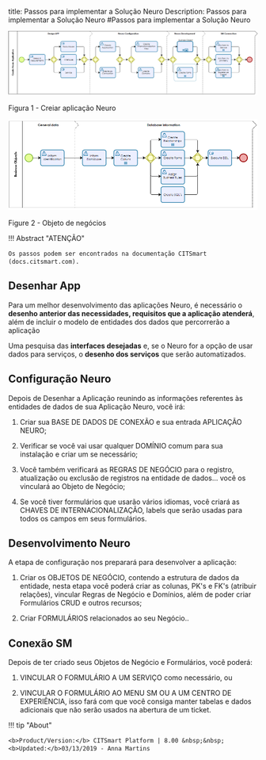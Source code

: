 title: Passos para implementar a Solução Neuro
Description: Passos para implementar a Solução Neuro
#Passos para implementar a Solução Neuro


![create neuro app](images/neuro-1.png)

Figura 1 - Creiar aplicação Neuro


![business](images/neuro-2.png)

Figure 2 - Objeto de negócios


!!! Abstract "ATENÇÃO"

    Os passos podem ser encontrados na documentação CITSmart (docs.citsmart.com).

## Desenhar App


Para um melhor desenvolvimento das aplicações Neuro, é necessário o **desenho anterior das necessidades, requisitos que a aplicação atenderá**, além de incluir o modelo de entidades dos dados que percorrerão a aplicação

Uma pesquisa das **interfaces desejadas** e, se o Neuro for a opção de usar dados para serviços, o **desenho dos serviços** que serão automatizados.

## Configuração Neuro


Depois de Desenhar a Aplicação reunindo as informações referentes às entidades de dados de sua Aplicação Neuro, você irá:

1.  Criar sua BASE DE DADOS DE CONEXÃO e sua entrada APLICAÇÃO NEURO;

2.  Verificar se você vai usar qualquer DOMÍNIO comum para sua instalação e criar um se necessário;

3.  Você também verificará as REGRAS DE NEGÓCIO para o registro, atualização ou exclusão de registros na entidade de dados... você os vinculará ao Objeto de Negócio;

4.  Se você tiver formulários que usarão vários idiomas, você criará as CHAVES DE INTERNACIONALIZAÇÃO, labels que serão usadas para todos os campos em seus formulários.

## Desenvolvimento Neuro


A etapa de configuração nos preparará para desenvolver a aplicação:

1.  Criar os OBJETOS DE NEGÓCIO, contendo a estrutura de dados da entidade, nesta etapa você poderá criar as colunas, PK's e FK's (atribuir relações), vincular Regras de Negócio e Domínios, além de poder criar Formulários CRUD e outros recursos;

2.  Criar FORMULÁRIOS relacionados ao seu Negócio..

## Conexão SM


Depois de ter criado seus Objetos de Negócio e Formulários, você poderá:

1.  VINCULAR O FORMULÁRIO A UM SERVIÇO como necessário, ou

2.  VINCULAR O FORMULÁRIO AO MENU SM OU A UM CENTRO DE EXPERIÊNCIA, isso fará com que você consiga manter tabelas e dados adicionais que não serão usados na abertura de um ticket.



!!! tip "About"

    <b>Product/Version:</b> CITSmart Platform | 8.00 &nbsp;&nbsp;
    <b>Updated:</b>03/13/2019 - Anna Martins  
